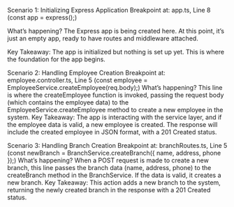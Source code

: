 Scenario 1: Initializing Express Application
Breakpoint at: app.ts, Line 8 (const app = express();)

What’s happening?
The Express app is being created here. At this point, it’s just an empty app, ready to have routes and middleware attached.

Key Takeaway:
The app is initialized but nothing is set up yet. This is where the foundation for the app begins.

Scenario 2: Handling Employee Creation
Breakpoint at: employee.controller.ts, Line 5 (const employee = EmployeeService.createEmployee(req.body);)
What’s happening?
This line is where the createEmployee function is invoked, passing the request body (which contains the employee data) to the EmployeeService.createEmployee method to create a new employee in the system.
Key Takeaway:
The app is interacting with the service layer, and if the employee data is valid, a new employee is created. The response will include the created employee in JSON format, with a 201 Created status.

Scenario 3: Handling Branch Creation
Breakpoint at: branchRoutes.ts, Line 5 (const newBranch = BranchService.createBranch({ name, address, phone });)
What’s happening?
When a POST request is made to create a new branch, this line passes the branch data (name, address, phone) to the createBranch method in the BranchService. If the data is valid, it creates a new branch.
Key Takeaway:
This action adds a new branch to the system, returning the newly created branch in the response with a 201 Created status.